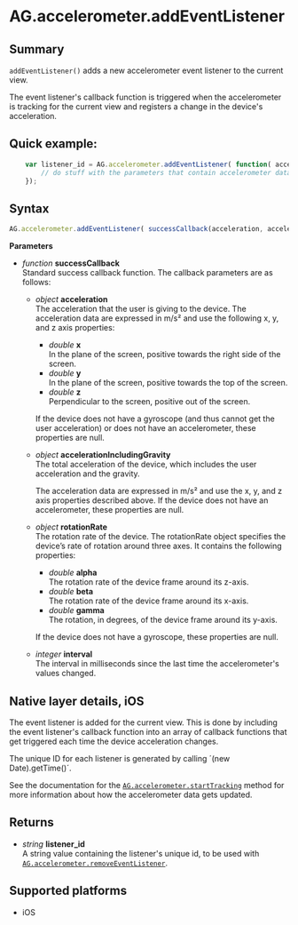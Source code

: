 # AG.accelerometer.addEventListener

## Summary
`addEventListener()` adds a new accelerometer event listener to the current view. 

The event listener's callback function is triggered when the accelerometer is tracking for the current view and registers a change in the device's acceleration.

## Quick example:
```javascript
	var listener_id = AG.accelerometer.addEventListener( function( acceleration, accelerationIncludingGravity, rotationRate, interval) {
		// do stuff with the parameters that contain accelerometer data
	});
```

## Syntax
```javascript
AG.accelerometer.addEventListener( successCallback(acceleration, accelerationIncludingGravity, rotationRate, interval) )
```

**Parameters**

* *function* **successCallback**<br>
  Standard success callback function. The callback parameters are as follows:
  
    * *object* **acceleration**<br>
    The acceleration that the user is giving to the device. The acceleration data are expressed in m/s&sup2; and use the following x, y, and z axis properties:

        * *double* **x**<br>
	    In the plane of the screen, positive towards the right side of the screen.
    	* *double* **y**<br>
	    In the plane of the screen, positive towards the top of the screen.
        * *double* **z**<br>
        Perpendicular to the screen, positive out of the screen.
	
	    If the device does not have a gyroscope (and thus cannot get the user acceleration) or does not have an accelerometer, these properties are null.
	
    * *object* **accelerationIncludingGravity**<br>
	The total acceleration of the device, which includes the user acceleration and the gravity.

	    The acceleration data are expressed in m/s&sup2; and use the x, y, and z axis properties described above. If the device does not have an accelerometer, these properties are null.

    *  *object* **rotationRate**<br>
    The rotation rate of the device. The rotationRate object specifies the device’s rate of rotation around three axes. It contains the following properties:

        * *double* **alpha**<br>
        The rotation rate of the device frame around its z-axis.
        * *double* **beta**<br>
        The rotation rate of the device frame around its x-axis.
        * *double* **gamma**<br>
        The rotation, in degrees, of the device frame around its y-axis.

        If the device does not have a gyroscope, these properties are null.

    * *integer* **interval**<br>
    The interval in milliseconds since the last time the accelerometer's values changed.

## Native layer details, iOS

The event listener is added for the current view. This is done by including the event listener's callback function into an array of callback functions that get triggered each time the device acceleration changes.

The unique ID for each listener is generated by calling ´(new Date).getTime()´.

See the documentation for the [`AG.accelerometer.startTracking`](startTracking.md) method for more information about how the accelerometer data gets updated.

## Returns 
* *string* **listener_id**<br>
  A string value containing the listener's unique id, to be used with [`AG.accelerometer.removeEventListener`](removeEventListener.md).

## Supported platforms
* iOS